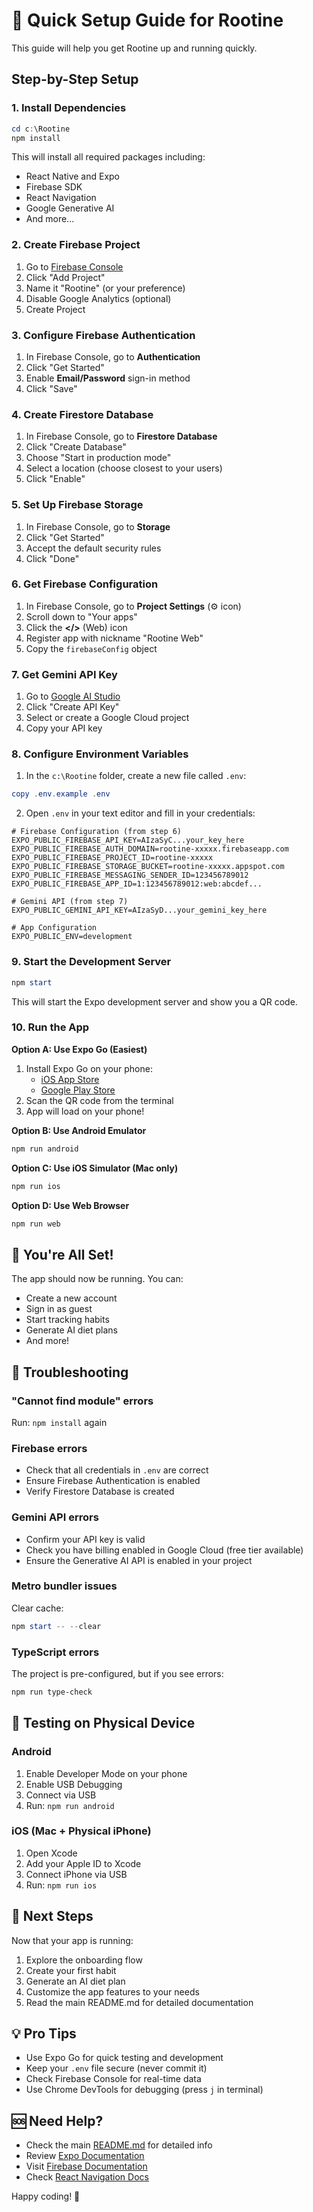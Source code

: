 # 🚀 Quick Setup Guide for Rootine

This guide will help you get Rootine up and running quickly.

## Step-by-Step Setup

### 1. Install Dependencies

```powershell
cd c:\Rootine
npm install
```

This will install all required packages including:
- React Native and Expo
- Firebase SDK
- React Navigation
- Google Generative AI
- And more...

### 2. Create Firebase Project

1. Go to [Firebase Console](https://console.firebase.google.com)
2. Click "Add Project"
3. Name it "Rootine" (or your preference)
4. Disable Google Analytics (optional)
5. Create Project

### 3. Configure Firebase Authentication

1. In Firebase Console, go to **Authentication**
2. Click "Get Started"
3. Enable **Email/Password** sign-in method
4. Click "Save"

### 4. Create Firestore Database

1. In Firebase Console, go to **Firestore Database**
2. Click "Create Database"
3. Choose "Start in production mode"
4. Select a location (choose closest to your users)
5. Click "Enable"

### 5. Set Up Firebase Storage

1. In Firebase Console, go to **Storage**
2. Click "Get Started"
3. Accept the default security rules
4. Click "Done"

### 6. Get Firebase Configuration

1. In Firebase Console, go to **Project Settings** (⚙️ icon)
2. Scroll down to "Your apps"
3. Click the **</>** (Web) icon
4. Register app with nickname "Rootine Web"
5. Copy the `firebaseConfig` object

### 7. Get Gemini API Key

1. Go to [Google AI Studio](https://makersuite.google.com/app/apikey)
2. Click "Create API Key"
3. Select or create a Google Cloud project
4. Copy your API key

### 8. Configure Environment Variables

1. In the `c:\Rootine` folder, create a new file called `.env`:

```powershell
copy .env.example .env
```

2. Open `.env` in your text editor and fill in your credentials:

```env
# Firebase Configuration (from step 6)
EXPO_PUBLIC_FIREBASE_API_KEY=AIzaSyC...your_key_here
EXPO_PUBLIC_FIREBASE_AUTH_DOMAIN=rootine-xxxxx.firebaseapp.com
EXPO_PUBLIC_FIREBASE_PROJECT_ID=rootine-xxxxx
EXPO_PUBLIC_FIREBASE_STORAGE_BUCKET=rootine-xxxxx.appspot.com
EXPO_PUBLIC_FIREBASE_MESSAGING_SENDER_ID=123456789012
EXPO_PUBLIC_FIREBASE_APP_ID=1:123456789012:web:abcdef...

# Gemini API (from step 7)
EXPO_PUBLIC_GEMINI_API_KEY=AIzaSyD...your_gemini_key_here

# App Configuration
EXPO_PUBLIC_ENV=development
```

### 9. Start the Development Server

```powershell
npm start
```

This will start the Expo development server and show you a QR code.

### 10. Run the App

**Option A: Use Expo Go (Easiest)**
1. Install Expo Go on your phone:
   - [iOS App Store](https://apps.apple.com/app/expo-go/id982107779)
   - [Google Play Store](https://play.google.com/store/apps/details?id=host.exp.exponent)
2. Scan the QR code from the terminal
3. App will load on your phone!

**Option B: Use Android Emulator**
```powershell
npm run android
```

**Option C: Use iOS Simulator (Mac only)**
```powershell
npm run ios
```

**Option D: Use Web Browser**
```powershell
npm run web
```

## 🎉 You're All Set!

The app should now be running. You can:
- Create a new account
- Sign in as guest
- Start tracking habits
- Generate AI diet plans
- And more!

## 🔧 Troubleshooting

### "Cannot find module" errors
Run: `npm install` again

### Firebase errors
- Check that all credentials in `.env` are correct
- Ensure Firebase Authentication is enabled
- Verify Firestore Database is created

### Gemini API errors
- Confirm your API key is valid
- Check you have billing enabled in Google Cloud (free tier available)
- Ensure the Generative AI API is enabled in your project

### Metro bundler issues
Clear cache:
```powershell
npm start -- --clear
```

### TypeScript errors
The project is pre-configured, but if you see errors:
```powershell
npm run type-check
```

## 📱 Testing on Physical Device

### Android
1. Enable Developer Mode on your phone
2. Enable USB Debugging
3. Connect via USB
4. Run: `npm run android`

### iOS (Mac + Physical iPhone)
1. Open Xcode
2. Add your Apple ID to Xcode
3. Connect iPhone via USB
4. Run: `npm run ios`

## 🎯 Next Steps

Now that your app is running:
1. Explore the onboarding flow
2. Create your first habit
3. Generate an AI diet plan
4. Customize the app features to your needs
5. Read the main README.md for detailed documentation

## 💡 Pro Tips

- Use Expo Go for quick testing and development
- Keep your `.env` file secure (never commit it)
- Check Firebase Console for real-time data
- Use Chrome DevTools for debugging (press `j` in terminal)

## 🆘 Need Help?

- Check the main [README.md](README.md) for detailed info
- Review [Expo Documentation](https://docs.expo.dev)
- Visit [Firebase Documentation](https://firebase.google.com/docs)
- Check [React Navigation Docs](https://reactnavigation.org)

Happy coding! 🚀
